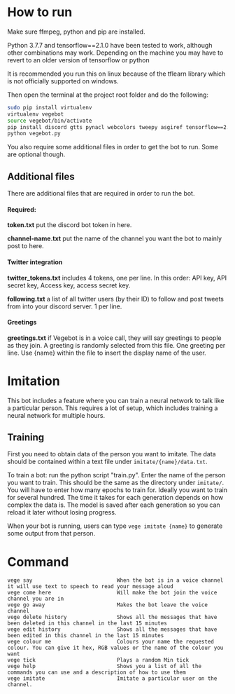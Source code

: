 # How to run

Make sure ffmpeg, python and pip are installed.

Python 3.7.7 and tensorflow==2.1.0 have been tested to work, although other combinations may work. Depending on the machine you may have to revert to an older version of tensorflow or python

It is recommended you run this on linux because of the tflearn library which is not officially supported on windows.

Then open the terminal at the project root folder and do the following:

```bash
sudo pip install virtualenv
virtualenv vegebot
source vegebot/bin/activate
pip install discord gtts pynacl webcolors tweepy asgiref tensorflow==2.1.0
python vegebot.py
```

You also require some additional files in order to get the bot to run. Some are optional though.

## Additional files

There are additional files that are required in order to run the bot.

#### Required:

**token.txt** put the discord bot token in here.

**channel-name.txt** put the name of the channel you want the bot to mainly post to here.

#### Twitter integration

**twitter_tokens.txt** includes 4 tokens, one per line. In this order: API key, API secret key, Access key, access secret key.

**following.txt** a list of all twitter users (by their ID) to follow and post tweets from into your discord server. 1 per line.

#### Greetings

**greetings.txt** if Vegebot is in a voice call, they will say greetings to people as they join. A greeting is randomly selected from this file. One greeting per line. Use {name} within the file to insert the display name of the user.

# Imitation

This bot includes a feature where you can train a neural network to talk like a particular person. This requires a lot of setup, which includes training a neural network for multiple hours.

## Training

First you need to obtain data of the person you want to imitate. The data should be contained within a text file under `imitate/{name}/data.txt`.

To train a bot: run the python script "train.py". Enter the name of the person you want to train. This should be the same as the directory under `imitate/`.
You will have to enter how many epochs to train for. Ideally you want to train for several hundred.
The time it takes for each generation depends on how complex the data is. The model is saved after each generation so you can reload it later without losing progress.

When your bot is running, users can type `vege imitate {name}` to generate some output from that person.


# Command

```
vege say                           When the bot is in a voice channel it will use text to speech to read your message aloud
vege come here                     Will make the bot join the voice channel you are in
vege go away                       Makes the bot leave the voice channel
vege delete history                Shows all the messages that have been deleted in this channel in the last 15 minutes
vege edit history                  Shows all the messages that have been edited in this channel in the last 15 minutes
vege colour me                     Colours your name the requested colour. You can give it hex, RGB values or the name of the colour you want
vege tick                          Plays a random Min tick
vege help                          Shows you a list of all the commands you can use and a description of how to use them
vege imitate                       Imitate a particular user on the channel.
```
